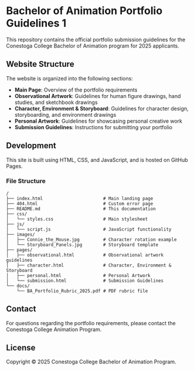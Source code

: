 # Bachelor of Animation Portfolio Guidelines 1

This repository contains the official portfolio submission guidelines for the Conestoga College Bachelor of Animation program for 2025 applicants.

## Website Structure

The website is organized into the following sections:

- **Main Page**: Overview of the portfolio requirements
- **Observational Artwork**: Guidelines for human figure drawings, hand studies, and sketchbook drawings
- **Character, Environment & Storyboard**: Guidelines for character design, storyboarding, and environment drawings
- **Personal Artwork**: Guidelines for showcasing personal creative work
- **Submission Guidelines**: Instructions for submitting your portfolio

## Development

This site is built using HTML, CSS, and JavaScript, and is hosted on GitHub Pages.   

### File Structure

```
/
├── index.html                       # Main landing page
├── 404.html                         # Custom error page
├── README.md                        # This documentation
├── css/
│   └── styles.css                   # Main stylesheet
├── js/
│   └── script.js                    # JavaScript functionality
├── images/
│   ├── Connie_the_Mouse.jpg         # Character rotation example
│   └── Storyboard_Panels.jpg        # Storyboard template
├── pages/
│   ├── observational.html           # Observational artwork guidelines
│   ├── character.html               # Character, Environment & Storyboard
│   ├── personal.html                # Personal Artwork
│   └── submission.html              # Submission Guidelines
└── docs/
    └── BA_Portfolio_Rubric_2025.pdf # PDF rubric file
```

## Contact

For questions regarding the portfolio requirements, please contact the Conestoga College Animation Program.

## License

Copyright © 2025 Conestoga College Bachelor of Animation Program.
